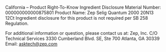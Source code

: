  
 
 
California – Product Right-To-Know Ingredient Disclosure 
Material Number: 000000000000875801 
Product Name: Zep Selig Quantum 2000 20N13 12Ct 
Ingredient disclosure for this product is not required per SB 258 Regulation. 
 
For additional information or question, please contact us at: 
Zep, Inc. 
C/O Technical Services 
3330 Cumberland Blvd. SE, Ste 700 
Atlanta, GA 30339 
Email: asktech@zep.com 
 
 
 
 
